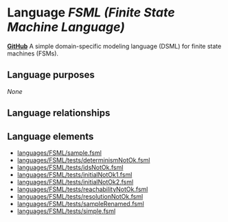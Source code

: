 # Language _FSML (Finite State Machine Language)_
**[GitHub](https://github.com/softlang/yas/blob/master/FSML)**
A simple domain-specific modeling language (DSML) for finite state machines (FSMs).

## Language purposes
_None_

## Language relationships

## Language elements
* [languages/FSML/sample.fsml](../../languages/FSML/sample.fsml)
* [languages/FSML/tests/determinismNotOk.fsml](../../languages/FSML/tests/determinismNotOk.fsml)
* [languages/FSML/tests/idsNotOk.fsml](../../languages/FSML/tests/idsNotOk.fsml)
* [languages/FSML/tests/initialNotOk1.fsml](../../languages/FSML/tests/initialNotOk1.fsml)
* [languages/FSML/tests/initialNotOk2.fsml](../../languages/FSML/tests/initialNotOk2.fsml)
* [languages/FSML/tests/reachabilityNotOk.fsml](../../languages/FSML/tests/reachabilityNotOk.fsml)
* [languages/FSML/tests/resolutionNotOk.fsml](../../languages/FSML/tests/resolutionNotOk.fsml)
* [languages/FSML/tests/sampleRenamed.fsml](../../languages/FSML/tests/sampleRenamed.fsml)
* [languages/FSML/tests/simple.fsml](../../languages/FSML/tests/simple.fsml)
